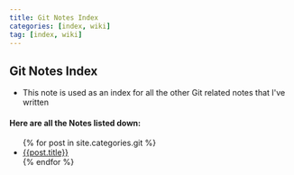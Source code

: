```yaml
---
title: Git Notes Index
categories: [index, wiki]
tag: [index, wiki] 
---
```


## Git Notes Index 
- This note is used as an index for all the other Git related notes that I've written  

#### Here are all the Notes listed down: 
<ul>
{% for post in site.categories.git %}
    <li>
        <a href="{{post.url}}">{{post.title}}</a>
    </li>
{% endfor %}
</ul>
